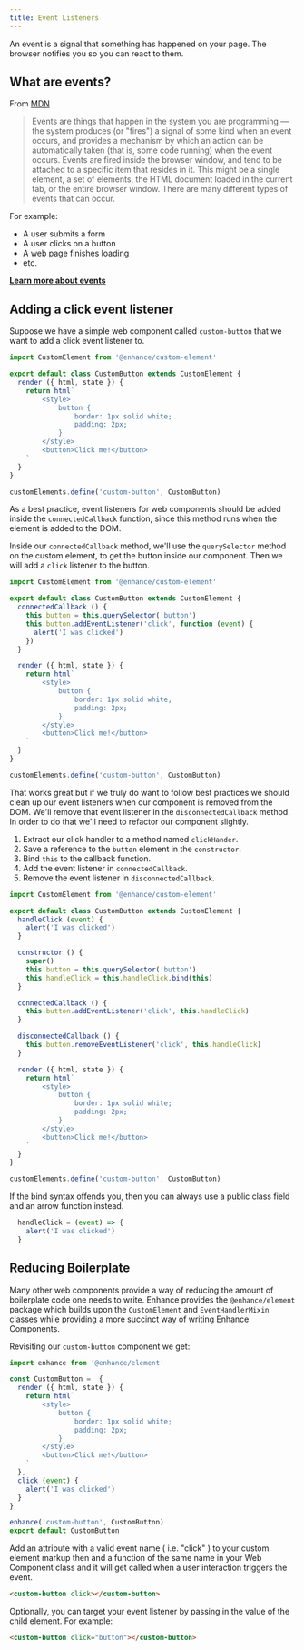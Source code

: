 ```yaml
---
title: Event Listeners
---
```


An event is a signal that something has happened on your page. The browser notifies you so you can react to them.

## What are events?

From [MDN](https://developer.mozilla.org/en-US/docs/Learn/JavaScript/Building_blocks/Events#what_is_an_event)

> Events are things that happen in the system you are programming — the system produces (or "fires") a signal of some kind when an event occurs, and provides a mechanism by which an action can be automatically taken (that is, some code running) when the event occurs. Events are fired inside the browser window, and tend to be attached to a specific item that resides in it. This might be a single element, a set of elements, the HTML document loaded in the current tab, or the entire browser window. There are many different types of events that can occur.

For example:

- A user submits a form
- A user clicks on a button
- A web page finishes loading
- etc.

**[Learn more about events](https://developer.mozilla.org/en-US/docs/Web/Events)**

## Adding a click event listener

Suppose we have a simple web component called `custom-button` that we want to add a click event listener to.

<doc-code filename="app/components/custom-button.mjs">

```javascript
import CustomElement from '@enhance/custom-element'

export default class CustomButton extends CustomElement {
  render ({ html, state }) {
    return html`
        <style>
            button {
                border: 1px solid white;
                padding: 2px;
            }
        </style>
        <button>Click me!</button>
    `
  }
}

customElements.define('custom-button', CustomButton)
```

</doc-code>

As a best practice, event listeners for web components should be added inside the `connectedCallback` function, since this method runs when the element is added to the DOM.

Inside our `connectedCallback` method, we'll use the `querySelector` method on the custom element, to get the button inside our component. Then we will add a `click` listener to the button.

<doc-code filename="app/components/custom-button.mjs">

```javascript
import CustomElement from '@enhance/custom-element'

export default class CustomButton extends CustomElement {
  connectedCallback () {
    this.button = this.querySelector('button')
    this.button.addEventListener('click', function (event) {
      alert('I was clicked')
    })
  }

  render ({ html, state }) {
    return html`
        <style>
            button {
                border: 1px solid white;
                padding: 2px;
            }
        </style>
        <button>Click me!</button>
    `
  }
}

customElements.define('custom-button', CustomButton)
```

</doc-code>

That works great but if we truly do want to follow best practices we should clean up our event listeners when our component is removed from the DOM. We'll remove that event listener in the `disconnectedCallback` method. In order to do that we'll need to refactor our component slightly.

1. Extract our click handler to a method named `clickHander`.
1. Save a reference to the `button` element in the `constructor`.
1. Bind `this` to the callback function.
1. Add the event listener in `connectedCallback`.
1. Remove the event listener in `disconnectedCallback`.

<doc-code filename="app/components/custom-button.mjs">

```javascript
import CustomElement from '@enhance/custom-element'

export default class CustomButton extends CustomElement {
  handleClick (event) {
    alert('I was clicked')
  }

  constructor () {
    super()
    this.button = this.querySelector('button')
    this.handleClick = this.handleClick.bind(this)
  }

  connectedCallback () {
    this.button.addEventListener('click', this.handleClick)
  }

  disconnectedCallback () {
    this.button.removeEventListener('click', this.handleClick)
  }

  render ({ html, state }) {
    return html`
        <style>
            button {
                border: 1px solid white;
                padding: 2px;
            }
        </style>
        <button>Click me!</button>
    `
  }
}

customElements.define('custom-button', CustomButton)
```

</doc-code>

<doc-callout level="info" mark="ℹ️">

If the bind syntax offends you, then you can always use a public class field and an arrow function instead.

```javascript
  handleClick = (event) => {
    alert('I was clicked')
  }
```

</doc-callout>

## Reducing Boilerplate

Many other web components provide a way of reducing the amount of boilerplate code one needs to write. Enhance provides the `@enhance/element` package which builds upon the `CustomElement` and `EventHandlerMixin` classes while providing a more succinct way of writing Enhance Components.

Revisiting our `custom-button` component we get:

<doc-code filename="app/components/custom-button.mjs">

```javascript
import enhance from '@enhance/element'

const CustomButton =  {
  render ({ html, state }) {
    return html`
        <style>
            button {
                border: 1px solid white;
                padding: 2px;
            }
        </style>
        <button>Click me!</button>
    `
  },
  click (event) {
    alert('I was clicked')
  }
}

enhance('custom-button', CustomButton)
export default CustomButton
```

</doc-code>

Add an attribute with a valid event name ( i.e. "click" ) to your custom element markup then and a function of the same name in your Web Component class and it will get called when a user interaction triggers the event.

```html
<custom-button click></custom-button>
```

Optionally, you can target your event listener by passing in the value of the child element. For example:

```html
<custom-button click="button"></custom-button>
```
